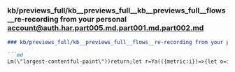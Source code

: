 ### kb/previews_full/kb__previews_full__kb__previews_full__flows__re-recording from your personal account@auth.har.part005.md.part001.md.part002.md

```md
### kb/previews_full/kb__previews_full__flows__re-recording from your personal account@auth.har.part005.md.part001.md (part 002)

```md
Lm(\"largest-contentful-paint\"))return;let r=Ya(({metric:i})=>{let o=i.entries[i.entries.length-1];o&&(e=
```

```

```
